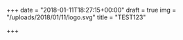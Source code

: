 +++
date = "2018-01-11T18:27:15+00:00"
draft = true
img = "/uploads/2018/01/11/logo.svg"
title = "TEST123"

+++
